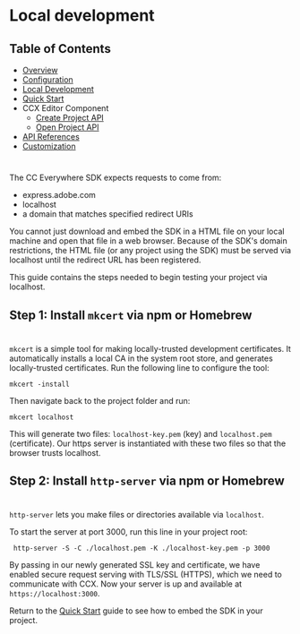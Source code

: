 # Local development 

## Table of Contents
* [Overview](../README.md)
* [Configuration](configuration.md)
* [Local Development](local_dev.md)
* [Quick Start](quickstart.md)
* CCX Editor Component
  * [Create Project API](create_project.md)
  * [Open Project API](edit_project.md)
* [API References](api_ref.md)
* [Customization](customization.md)
#

The CC Everywhere SDK expects requests to come from: 
* express.adobe.com
* localhost
* a domain that matches specified redirect URIs 

You cannot just download and embed the SDK in a HTML file on your local machine and open that file in a web browser. Because of the SDK's domain restrictions, the HTML file (or any project using the SDK) must be served via localhost until the redirect URL has been registered. 
 
 
 This guide contains the steps needed to begin testing your project via localhost. 



## Step 1: Install `mkcert` via npm or Homebrew
#
`mkcert` is a simple tool for making locally-trusted development certificates. It automatically installs a local CA in the system root store, and generates locally-trusted certificates. Run the following line to configure the tool: 
```
mkcert -install
```
Then navigate back to the project folder and run:
```
mkcert localhost 
```

This will generate two files: `localhost-key.pem` (key) and `localhost.pem` (certificate). Our https server is instantiated with these two files so that the browser trusts localhost.


## Step 2: Install `http-server` via npm or Homebrew
#
`http-server` lets you make files or directories available via `localhost`.

To start the server at port 3000, run this line in your project root: 

```
 http-server -S -C ./localhost.pem -K ./localhost-key.pem -p 3000
```
By passing in our newly generated SSL key and certificate, we have enabled secure request serving with TLS/SSL (HTTPS), which we need to communicate with CCX. Now your server is up and available at `https://localhost:3000`.
  

Return to the [Quick Start](quickstart.md) guide to see how to embed the SDK in your project.  

